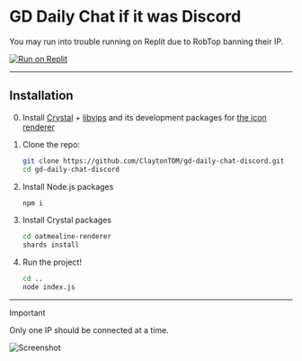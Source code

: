 # GD Daily Chat if it was Discord

You may run into trouble running on Replit due to RobTop banning their IP.

[![Run on Replit](https://replit.com/badge/github/replit/clui)](https://replit.com/github/ClaytonTDM/gd-daily-chat-discord)

---

## Installation

0. Install [Crystal](https://crystal-lang.org/) + [libvips](https://www.libvips.org/) and its development packages for [the icon renderer](https://github.com/oatmealine/gd-icon-renderer-web/)
1. Clone the repo:

   ```sh
   git clone https://github.com/ClaytonTDM/gd-daily-chat-discord.git
   cd gd-daily-chat-discord
   ```
2. Install Node.js packages

   ```sh
   npm i
   ```
3. Install Crystal packages

   ```sh
   cd oatmealine-renderer
   shards install
   ```

4. Run the project!

   ```sh
   cd ..
   node index.js
   ```

---

> [!IMPORTANT]  
> Only one IP should be connected at a time.

![Screenshot](https://github.com/ClaytonTDM/gd-daily-chat-discord/assets/71360210/85cd20b8-0225-424d-8c8b-493f822d5a86)
